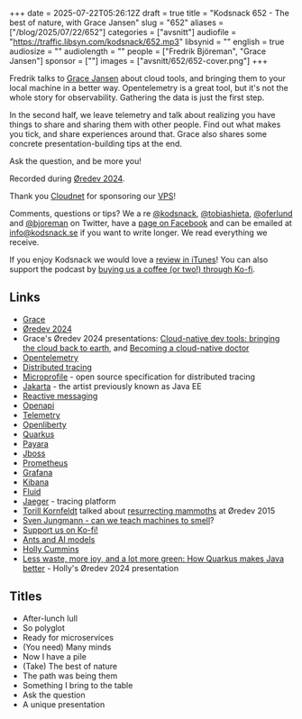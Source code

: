 +++
date = 2025-07-22T05:26:12Z
draft = true
title = "Kodsnack 652 - The best of nature, with Grace Jansen"
slug = "652"
aliases = ["/blog/2025/07/22/652"]
categories = ["avsnitt"]
audiofile = "https://traffic.libsyn.com/kodsnack/652.mp3"
libsynid = ""
english = true
audiosize = ""
audiolength = ""
people = ["Fredrik Björeman", "Grace Jansen"]
sponsor = [""]
images = ["avsnitt/652/652-cover.png"]
+++

Fredrik talks to [Grace Jansen](https://www.linkedin.com/in/grace-jansen/?originalSubdomain=uk) about cloud tools, and bringing them to your local machine in a better way. Opentelemetry is a great tool, but it's not the whole story for observability. Gathering the data is just the first step.

In the second half, we leave telemetry and talk about realizing you have things to share and sharing them with other people. Find out what makes you tick, and share experiences around that. Grace also shares some concrete presentation-building tips at the end.

Ask the question, and be more you!

Recorded during [Øredev 2024](https://archive.oredev.org/2024/#/).

Thank you [Cloudnet](http://www.cloudnet.se) for sponsoring our [VPS](http://en.wikipedia.org/wiki/Virtual_private_server)!

Comments, questions or tips? We a	re [@kodsnack](https://www.twitter.com/kodsnack), [@tobiashieta](https://www.twitter.com/tobiashieta), [@oferlund](https://twitter.com/oferlund) and [@bjoreman](https://www.twitter.com/bjoreman) on Twitter, have a [page on Facebook](https://www.facebook.com/kodsnack) and can be emailed at [info@kodsnack.se](mailto:info@kodsnack.se) if you want to write longer. We read everything we receive.

If you enjoy Kodsnack we would love a [review in iTunes](http://itunes.apple.com/se/podcast/kodsnack/id561631498?l=en)! You can also support the podcast by <a href="https://ko-fi.com/kodsnack" rel="payment">buying us a coffee (or two!) through Ko-fi</a>.

## Links ##
* [Grace](https://www.linkedin.com/in/grace-jansen/?originalSubdomain=uk)
* [Øredev 2024](https://archive.oredev.org/2024/#/)
* Grace's Øredev 2024 presentations: [Cloud-native dev tools: bringing the cloud back to earth](https://www.youtube.com/watch?v=IBrQYbsT2XI&list=PLOUKmSqExtAFpg3krEd6CXr3uIyUgP97b&index=67), and [Becoming a cloud-native doctor](https://www.youtube.com/watch?v=1x8BwPESV3E&list=PLOUKmSqExtAFpg3krEd6CXr3uIyUgP97b&index=118)
* [Opentelemetry](https://opentelemetry.io/)
* [Distributed tracing](https://aws.amazon.com/what-is/distributed-tracing/)
* [Microprofile](https://microprofile.io/) - open source specification for distributed tracing
* [Jakarta](https://jakarta.ee/) - the artist previously known as Java EE
* [Reactive messaging](https://microprofile.io/specifications/reactive-messaging/)
* [Openapi](https://www.openapis.org/)
* [Telemetry](https://en.wikipedia.org/wiki/Telemetry#Software)
* [Openliberty](https://openliberty.io/)
* [Quarkus](https://quarkus.io/)
* [Payara](https://www.payara.fish/products/cloud-native-java-deployment-platform/)
* [Jboss](https://en.wikipedia.org/wiki/JBoss_%28company%29)
* [Prometheus](https://en.wikipedia.org/wiki/Prometheus_%28software%29)
* [Grafana](https://en.wikipedia.org/wiki/Grafana)
* [Kibana](https://en.wikipedia.org/wiki/Kibana)
* [Fluid](https://fluid-cloudnative.github.io/docs)
* [Jaeger](https://www.jaegertracing.io/) - tracing platform
* [Torill Kornfeldt](https://kodsnack.se/136/) talked about [resurrecting mammoths](https://vimeo.com/144804778) at Øredev 2015
* [Sven Jungmann - can we teach machines to smell](https://www.youtube.com/watch?v=5MvOgmAvhlU&list=PLOUKmSqExtAFpg3krEd6CXr3uIyUgP97b&index=94)?
* [Support us on Ko-fi!](https://ko-fi.com/kodsnack)
* [Ants and AI models](https://swish.ai/what-do-ants-and-ai-have-in-common/)
* [Holly Cummins](https://hollycummins.com/)
* [Less waste, more joy, and a lot more green: How Quarkus makes Java better](https://www.youtube.com/watch?v=mx4p2zytjvc&list=PLOUKmSqExtAFpg3krEd6CXr3uIyUgP97b&index=106) - Holly's Øredev 2024 presentation

## Titles ##
* After-lunch lull
* So polyglot
* Ready for microservices
* (You need) Many minds
* Now I have a pile
* (Take) The best of nature
* The path was being them
* Something I bring to the table
* Ask the question
* A unique presentation